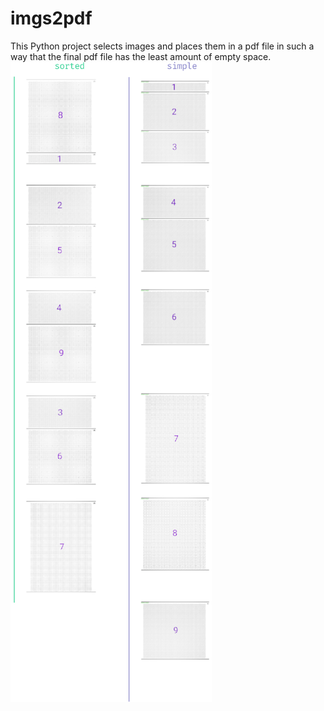 # imgs2pdf
This Python project selects images and places them in a pdf file in such a way that the final pdf file has the least amount of empty space.
![comparison](./readme_images/r-m.png)

